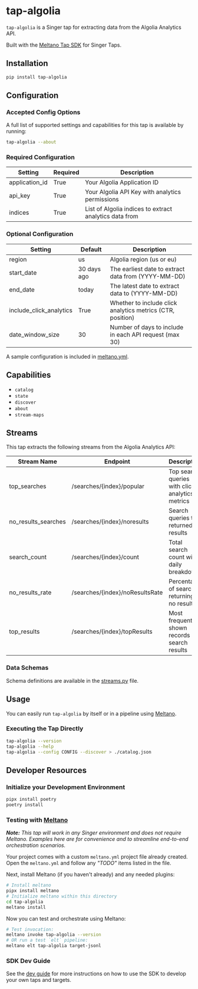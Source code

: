 # tap-algolia

`tap-algolia` is a Singer tap for extracting data from the Algolia Analytics API.

Built with the [Meltano Tap SDK](https://sdk.meltano.com) for Singer Taps.

## Installation

```bash
pip install tap-algolia
```

## Configuration

### Accepted Config Options

A full list of supported settings and capabilities for this
tap is available by running:

```bash
tap-algolia --about
```

### Required Configuration

| Setting           | Required | Description |
|-------------------|----------|-------------|
| application_id    | True     | Your Algolia Application ID |
| api_key           | True     | Your Algolia API Key with analytics permissions |
| indices           | True     | List of Algolia indices to extract analytics data from |

### Optional Configuration

| Setting               | Default | Description |
|-----------------------|---------|-------------|
| region                | us      | Algolia region (us or eu) |
| start_date            | 30 days ago | The earliest date to extract data from (YYYY-MM-DD) |
| end_date              | today   | The latest date to extract data to (YYYY-MM-DD) |
| include_click_analytics | True    | Whether to include click analytics metrics (CTR, position) |
| date_window_size      | 30      | Number of days to include in each API request (max 30) |

A sample configuration is included in [meltano.yml](./meltano.yml).

## Capabilities

* `catalog`
* `state`
* `discover`
* `about`
* `stream-maps`

## Streams

This tap extracts the following streams from the Algolia Analytics API:

| Stream Name           | Endpoint                        | Description                                         |
|-----------------------|---------------------------------|-----------------------------------------------------|
| top_searches          | /searches/{index}/popular       | Top search queries with click analytics metrics     |
| no_results_searches   | /searches/{index}/noresults     | Search queries that returned no results             |
| search_count          | /searches/{index}/count         | Total search count with daily breakdown             |
| no_results_rate       | /searches/{index}/noResultsRate | Percentage of searches returning no results         |
| top_results           | /searches/{index}/topResults    | Most frequently shown records in search results     |

### Data Schemas

Schema definitions are available in the [streams.py](./tap_algolia/streams.py) file.

## Usage

You can easily run `tap-algolia` by itself or in a pipeline using [Meltano](https://meltano.com/).

### Executing the Tap Directly

```bash
tap-algolia --version
tap-algolia --help
tap-algolia --config CONFIG --discover > ./catalog.json
```

## Developer Resources

### Initialize your Development Environment

```bash
pipx install poetry
poetry install
```

### Testing with [Meltano](https://www.meltano.com)

_**Note:** This tap will work in any Singer environment and does not require Meltano.
Examples here are for convenience and to streamline end-to-end orchestration scenarios._

Your project comes with a custom `meltano.yml` project file already created. Open the `meltano.yml` and follow any _"TODO"_ items listed in
the file.

Next, install Meltano (if you haven't already) and any needed plugins:

```bash
# Install meltano
pipx install meltano
# Initialize meltano within this directory
cd tap-algolia
meltano install
```

Now you can test and orchestrate using Meltano:

```bash
# Test invocation:
meltano invoke tap-algolia --version
# OR run a test `elt` pipeline:
meltano elt tap-algolia target-jsonl
```

### SDK Dev Guide

See the [dev guide](https://sdk.meltano.com/en/latest/dev_guide.html) for more instructions on how to use the SDK to 
develop your own taps and targets.